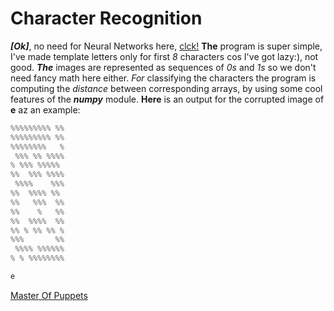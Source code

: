 # Character Recognition

***[Ok]***, no need for Neural Networks here, 
[clck!](https://ioinformatics.org/files/ioi1997problem5.pdf)
**The** program is super simple, I've made template letters only
for first *8* characters cos I've got lazy:), not good. ***The***
images are represented as sequences of *0s* and *1s* so we don't
need fancy math here either. *For* classifying the characters the
program is computing the *distance* between corresponding arrays,
by using some cool features of the ***numpy*** module. **Here** is
an output for the corrupted image of **e** az an example:

```Python
%%%%%%%%% %%
%%%%%%%%% %%
%%%%%%%%   %
 %%% %% %%%%
% %%% %%%%%
%%  %%% %%%%
 %%%%    %%%
%%  %%%% %%
%%   %%%  %%
%%    %   %%
%%  %%%%  %%
%% % %% %% %
%%%       %%
 %%%% %%%%%%
% % %%%%%%%%

e
```

[Master Of Puppets](https://youtu.be/0p9CB5imSes)
